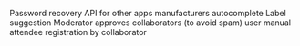 Password recovery
API for other apps
manufacturers autocomplete
Label suggestion
Moderator approves collaborators (to avoid spam)
user manual
attendee registration by collaborator
